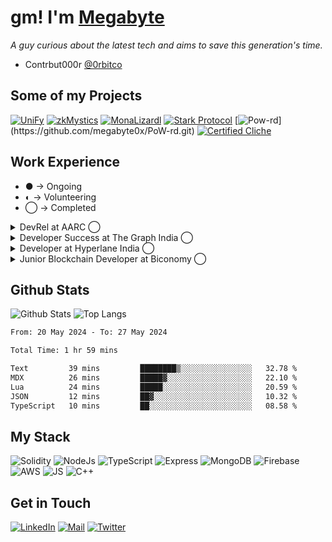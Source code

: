 # gm! I'm [Megabyte](https://megabyte0x.xyz/)

*A guy curious about the latest tech and aims to save this generation's time.*

- Contrbut000r [@0rbitco](https://twitter.com/0rbitco)

## Some of my Projects

[![UniFy](https://denvercoder1-github-readme-stats.vercel.app/api/pin/?username=0xlpircy&repo=unify&theme=dark&show_icons=true)](https://github.com/0xlpircy/unify)
[![zkMystics](https://denvercoder1-github-readme-stats.vercel.app/api/pin/?username=megabyte0x&repo=ethonline23_project&theme=dark&show_icons=true)](https://github.com/megabyte0x/ethonline23_project)
[![MonaLizardl](https://denvercoder1-github-readme-stats.vercel.app/api/pin/?username=Pratham-19&repo=ethIstanbul&theme=dark&show_icons=true)](https://github.com/Pratham-19/ethIstanbul)
[![Stark Protocol](https://denvercoder1-github-readme-stats.vercel.app/api/pin/?username=megabyte0x&repo=stark-protocol&theme=dark&show_icons=true)](https://github.com/megabyte0x/stark-protocol)
[![Pow-rd](https://denvercoder1-github-readme-stats.vercel.app/api/pin/?username=megabyte0x&repo=PoW-rd&theme=dark&show_icons=true")](https://github.com/megabyte0x/PoW-rd.git)
[![Certified Cliche](https://denvercoder1-github-readme-stats.vercel.app/api/pin/?username=megabyte0x&repo=certified_cliche&theme=dark&show_icons=true)](https://github.com/megabyte0x/certified_cliche.git)


## Work Experience

- ● -> Ongoing
- ◐ -> Volunteering
- ◯ -> Completed

<details>
<summary> DevRel at AARC ◯ </summary>

---

- Building documentation for the SDK.
- Working with the Dev Team to improve the DevX.
- Creating example repos as code snippets for the devs.

</details>

<details>
<summary>Developer Success at The Graph India ◯ </summary>

---

- Growing The Graph Protocol Ecosystem in INDIA by organizing workshops and various programs to nourish the community of Graph Protocol in INDIA.
- Delivering Technical Workshops to Graph Advocates around Graph Protocol.
- Creating Content Around The Graph Protocol.

</details>

<details>
<summary>Developer at Hyperlane India ◯</summary>

---

- Deployed Hyperlane on more than 6 chains.
- Gave workshops and mentored hackers.
- Reviewed and Tested the Documentation.

</details>

<details>
<summary>Junior Blockchain Developer at Biconomy ◯ </summary>

---

- Integration of new chains within the Biconomy’s mexa-sdk.
- Integration of new products within the Biconomy's AA SDK.
- Improving the documentation.
  
</details>


## Github Stats

![Github Stats](https://github-readme-stats.vercel.app/api?username=megabyte0x&show_icons=true&theme=dark&hide_border=true&bg_color=0D1117)
![Top Langs](https://github-readme-stats.vercel.app/api/top-langs/?username=megabyte0x&layout=compact&theme=dark)

<!--START_SECTION:waka-->

```txt
From: 20 May 2024 - To: 27 May 2024

Total Time: 1 hr 59 mins

Text         39 mins         ████████▒░░░░░░░░░░░░░░░░   32.78 %
MDX          26 mins         █████▓░░░░░░░░░░░░░░░░░░░   22.10 %
Lua          24 mins         █████░░░░░░░░░░░░░░░░░░░░   20.59 %
JSON         12 mins         ██▓░░░░░░░░░░░░░░░░░░░░░░   10.32 %
TypeScript   10 mins         ██░░░░░░░░░░░░░░░░░░░░░░░   08.58 %
```

<!--END_SECTION:waka-->

## My Stack

![Solidity](https://img.shields.io/badge/solidity-grey?style=for-the-badge&logo=solidity&logoColor=Green)
![NodeJs](https://img.shields.io/badge/NODE_JS-grey?style=for-the-badge&logo=nodedotjs&logoColor=Green)
![TypeScript](https://img.shields.io/badge/TS-grey?style=for-the-badge&logo=typescript&logoColor=Green)
![Express](https://img.shields.io/badge/EXPRESS-grey?style=for-the-badge&logo=EXPRESS&logoColor=Green)
![MongoDB](https://img.shields.io/badge/MONGODB-grey?style=for-the-badge&logo=MONGODB&logoColor=Green)
![Firebase](https://img.shields.io/badge/EXPRESS-grey?style=for-the-badge&logo=EXPRESS&logoColor=Green)
![AWS](https://img.shields.io/badge/AWS-grey?style=for-the-badge&logo=amazonaws&logoColor=Yellow)
![JS](https://img.shields.io/badge/JS-grey?style=for-the-badge&logo=javascript&logoColor=Green)
![C++](https://img.shields.io/badge/C++-grey?style=for-the-badge&logo=cplusplus&logoColor=Green)

## Get in Touch

[![LinkedIn](https://img.shields.io/badge/LinkedIn-26A5E4?style=for-the-badge&logo=LinkedIn&logoColor=white)](https://www.linkedin.com/in/megabyte0x/)
[![Mail](https://img.shields.io/badge/Email-D14836?style=for-the-badge&logo=gmail&logoColor=white)](mailto:contact@megabyte0x.xyz)
[![Twitter](https://img.shields.io/badge/Twitter-1DA1F2?style=for-the-badge&logo=twitter&logoColor=white)](https://x.com/megabyte0x)

